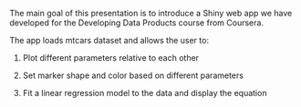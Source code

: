 The main goal of this presentation is to introduce a Shiny web app we have developed for the Developing Data Products course from Coursera.

The app loads mtcars dataset and allows the user to:

1. Plot different parameters relative to each other

2. Set marker shape and color based on different parameters

3. Fit a linear regression model to the data and display the equation
